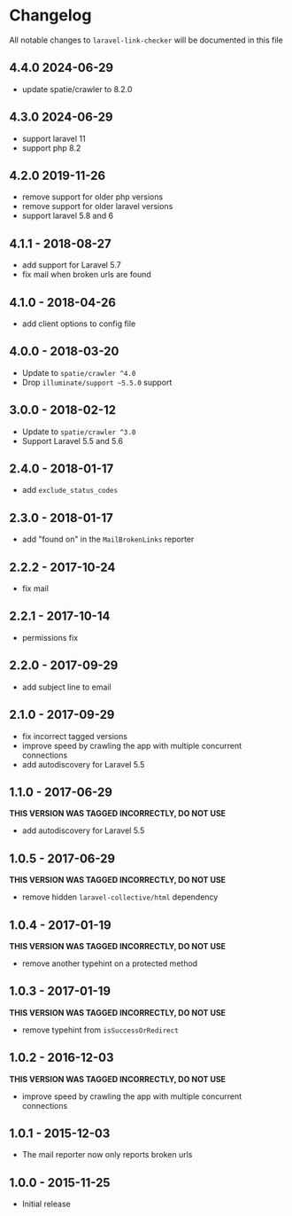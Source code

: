 # Changelog

All notable changes to `laravel-link-checker` will be documented in this file

## 4.4.0 2024-06-29

- update spatie/crawler to 8.2.0

## 4.3.0 2024-06-29

- support laravel 11
- support php 8.2

## 4.2.0 2019-11-26

- remove support for older php versions
- remove support for older laravel versions
- support laravel 5.8 and 6

## 4.1.1 - 2018-08-27

- add support for Laravel 5.7
- fix mail when broken urls are found

## 4.1.0 - 2018-04-26

- add client options to config file

## 4.0.0 - 2018-03-20

- Update to `spatie/crawler ^4.0`
- Drop `illuminate/support ~5.5.0` support

## 3.0.0 - 2018-02-12

- Update to `spatie/crawler ^3.0`
- Support Laravel 5.5 and 5.6

## 2.4.0 - 2018-01-17
- add `exclude_status_codes`

## 2.3.0 - 2018-01-17
- add "found on" in the `MailBrokenLinks` reporter

## 2.2.2 - 2017-10-24
- fix mail

## 2.2.1 - 2017-10-14
- permissions fix

## 2.2.0 - 2017-09-29
- add subject line to email

## 2.1.0 - 2017-09-29
- fix incorrect tagged versions
- improve speed by crawling the app with multiple concurrent connections
- add autodiscovery for Laravel 5.5

## 1.1.0 - 2017-06-29
**THIS VERSION WAS TAGGED INCORRECTLY, DO NOT USE**

- add autodiscovery for Laravel 5.5

## 1.0.5 - 2017-06-29
**THIS VERSION WAS TAGGED INCORRECTLY, DO NOT USE**
- remove hidden `laravel-collective/html` dependency

## 1.0.4 - 2017-01-19
**THIS VERSION WAS TAGGED INCORRECTLY, DO NOT USE**

- remove another typehint on a protected method

## 1.0.3 - 2017-01-19
**THIS VERSION WAS TAGGED INCORRECTLY, DO NOT USE**

- remove typehint from `isSuccessOrRedirect`

## 1.0.2 - 2016-12-03
**THIS VERSION WAS TAGGED INCORRECTLY, DO NOT USE**

- improve speed by crawling the app with multiple concurrent connections

## 1.0.1 - 2015-12-03

- The mail reporter now only reports broken urls

## 1.0.0 - 2015-11-25

- Initial release
